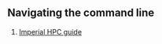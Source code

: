 
## Navigating the command line
1. [Imperial HPC guide](https://wiki.imperial.ac.uk/display/HPC/Getting+started)
